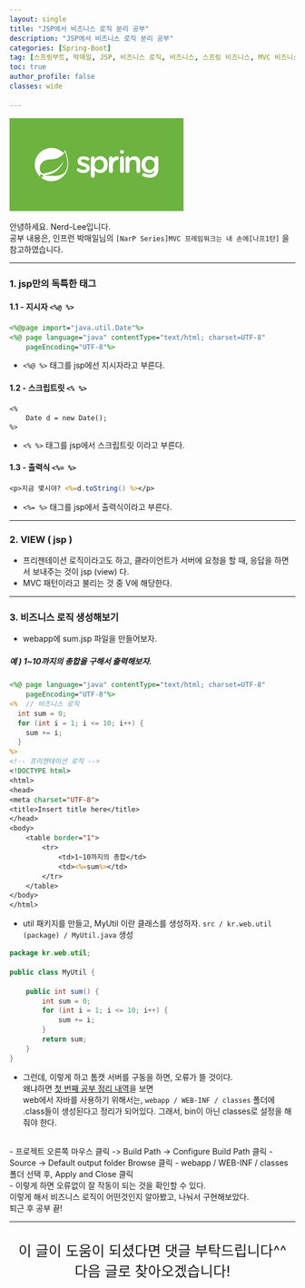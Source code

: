 ```yaml
---
layout: single
title: "JSP에서 비즈니스 로직 분리 공부"
description: "JSP에서 비즈니스 로직 분리 공부"
categories: [Spring-Boot]
tag: [스프링부트, 박매일, JSP, 비즈니스 로직, 비즈니스, 스프링 비즈니스, MVC 비즈니스, MVC business]
toc: true
author_profile: false
classes: wide

---
```


![](/assets/img/etc/javaspring.png)

안녕하세요. Nerd-Lee입니다.<br>
공부 내용은, 인프런 박매일님의
`[NarP Series]MVC 프레임워크는 내 손에[나프1탄]` 을 참고하였습니다.

---

### 1. jsp만의 독특한 태그

#### 1.1 - 지시자 `<%@ %>`

```jsp
<%@page import="java.util.Date"%>
<%@ page language="java" contentType="text/html; charset=UTF-8"
	pageEncoding="UTF-8"%>
```

- `<%@ %>` 태그를 jsp에선 지시자라고 부른다.

#### 1.2 - 스크립트릿 `<% %>`

```
<%
	Date d = new Date();
%>
```

- `<% %>` 태그를 jsp에서 스크립트릿 이라고 부른다.

#### 1.3 - 출력식 `<%= %>`

```jsp
<p>지금 몇시야? <%=d.toString() %></p>
```

- `<%= %>` 태그를 jsp에서 출력식이라고 부른다.

---

### 2. VIEW ( jsp )

- 프리젠테이션 로직이라고도 하고, 클라이언트가 서버에 요청을 할 때, 응답을 하면서 보내주는 것이 jsp (view) 다.<br>
- MVC 패턴이라고 불리는 것 중 V에 해당한다.

---

### 3. 비즈니스 로직 생성해보기

- webapp에 sum.jsp 파일을 만들어보자.

##### 예 ) 1~10까지의 총합을 구해서 출력해보자.
```jsp
<%@ page language="java" contentType="text/html; charset=UTF-8"
	pageEncoding="UTF-8"%>
<%  // 비즈니스 로직
  int sum = 0;
  for (int i = 1; i <= 10; i++) {
	sum += i;
  }
%>
<!-- 프리젠테이션 로직 -->
<!DOCTYPE html>
<html>
<head>
<meta charset="UTF-8">
<title>Insert title here</title>
</head>
<body>
	<table border="1">
		<tr>
			<td>1~10까지의 총합</td>
			<td><%=sum%></td>
		</tr>
	</table>
</body>
</html>
```

- util 패키지를 만들고, MyUtil 이란 클래스를 생성하자.
`src / kr.web.util (package) / MyUtil.java` 생성

```java
package kr.web.util;

public class MyUtil {
	
	public int sum() {
		int sum = 0;
		for (int i = 1; i <= 10; i++) {
			sum += i;
		}
		return sum;
	}
}
```
- 그런데, 이렇게 하고 톰캣 서버를 구동을 하면, 오류가 뜰 것이다.<br>
왜냐하면 [첫 번째 공부 정리 내역](/spring-boot/0003/)을 보면<br>
web에서 자바를 사용하기 위해서는, `webapp / WEB-INF / classes` 폴더에<br>
.class들이 생성된다고 정리가 되어있다. 그래서, bin이 아닌 classes로 설정을 해줘야 한다.<br>
<br>
- 프로젝트 오른쪽 마우스 클릭 -> Build Path -> Configure Build Path 클릭
- Source -> Default output folder Browse 클릭
- webapp / WEB-INF / classes 폴더 선택 후, Apply and Close 클릭
<br>
- 이렇게 하면 오류없이 잘 작동이 되는 것을 확인할 수 있다.<br>
이렇게 해서 비즈니스 로직이 어떤것인지 알아봤고, 나눠서 구현해보았다.<br>
퇴근 후 공부 끝!

---

<br>

<div style="font-size:25px; text-align:center">
이 글이 도움이 되셨다면 댓글 부탁드립니다^^<br>
다음 글로 찾아오겠습니다!

</div>
